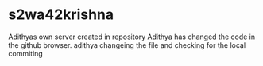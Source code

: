 # s2wa42krishna
Adithyas own  server  created in repository
Adithya has changed the code in the github browser.
adithya changeing the file and checking for the local commiting